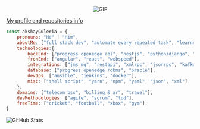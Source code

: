 <p align="center">
   <img alt="GIF" src="https://media.giphy.com/media/836HiJc7pgzy8iNXCn/giphy.gif" />
</p>

[My profile and repositories info](https://resume.github.io/?akshayguleria)

```javascript
const akshayGuleria = {
    pronouns: "He" | "Him",
    aboutMe: ["full stack dev", "automate every repeated task", "learner for life"],
    technologies:{
        backEnd: ["progress openedge abl", "nestjs", "python+django", "ruby"],
        fronEnd: ["angular", "react", "webspeed"],
        integrations: ["jms mq", "restapi", "xmlrpc", "jsonrpc", "kafka", "openapi", "graphql", "jsonapi"],
        database: ["progress openedge rdbms", "oracle"],
        devOps: ["ansible", "jenkins", "docker"],
        misc: ["shell script", "yarn", "npm", "yaml", "json", "xml"]
    },
    domains: ["telecom bss", "billing & ar", "travel"],
    devMethodologies: ["agile", "scrum", "tdd"],
    freeTime: ["cricket", "football", "xbox", "gym"],
}
```

![GitHub Stats](https://github-readme-stats.vercel.app/api?username=akshayguleria&hide=["stars"]&show_icons=true)

